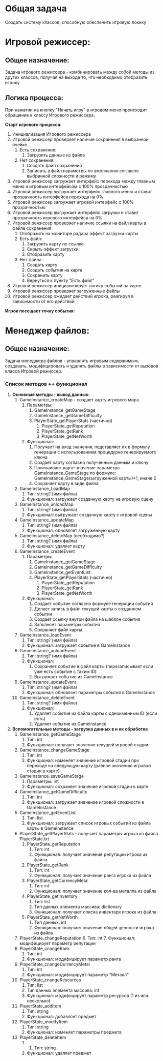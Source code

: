 # **Общая задача**
Создать систему классов, способную обеспечить игровую локику


# **Игровой режиссер:**

## Общее назначение:
Задача игрового режиссера - комбинировать между собой методы из других классов, получая на выходе то, что необходимо отобразить игроку

## Логика процесса:

При нажатии на кнопку "Начать игру" в игровом меню происходит обращение к классу Игрового режиссера.

**Старт игрового процесса:**
1. Инициализация Игрового режиссера
2. Игровой режиссер проверяет наличие сохранения в выбранной ячейке
	1. Есть сохранение:
		1. Загрузить данные из файла
	2. Нет сохранения:
		1. Создать файл сохранения
		2. Записать в файл параметры по умолчанию согласно выбранной сложности и режиму
3. Игровой режиссер загружает интерфейс перехода между главным меню и игровым интерфейсом с 100% прозрачностью
4. Игровой режиссер выгружает интерфейс главного меню и ставит прозрачность интерфейса перехода на 0%
5. Игровой режиссер загружает игровой интерфейс с 100% прозрачностью
6. Игровой режиссер выгружает интерфейс загрузки и ставит прозрачность игрового интерфейса на 0%
7. Игровой режиссер проверяет наличие ссылки на файл карты в файле сохранения
	1. Отобразить на мониторе радара эффект загрузки карты
	2. Есть файл:
		1. Загрузить карту по ссылке
		2. Скрыть эффект загрузки
		3. Отобразить карту
	3. Нет файла:
		1. Создать карту
		2. Создать события на карте
		3. Сохранить карту
		4. Вернуться к пункту "Есть файл"
8. Игровой режиссер инициализирует логику событий на карте
9. Игровой режиссер проверяет загруженные файлы
10. Игровой режиссер ожидает действий игрока, реагируя в зависимости от его действий

**Игрок посещает точку события:**


# **Менеджер файлов:**

## Общее назначение:
Задача менеджера файлов - управлять игровым содержимым, создавать, модифицировать и удалять файлы в зависимости от вызовов класса Игровой режиссер.

### Список методов ++ функционал
1. **Основные методы - вывод данных:**
	1. GameInstance_createMap - создает карту игрового мира
		1. Параметры:
			1. GameInstance_getGameStage
			2. GameInstance_getGameDifficulty
			3. PlayerState_getPlayerStats (частично)
				1. PlayerState_getReputation
				2. PlayerState_getRank
				3. PlayerState_getNetWorth
		2. Функционал:
			1. Получает на вход значения, подставляет их в формулу генерации с использованием процедурно генерируемого ключа
			2. Создает карту согласно полученным данным и ключу
			3. Присваивает карте значение параметра GameInstance_GameStage по формуле: GameInstance_GameStage(загруженной карты)+1, иначе 0
			4. Сохраняет карту в виде файла
	2. GameInstance_LoadMap
		1. Тип: string? (имя файла)
		2. Функционал: загружает созданную карту на игровую сцену
	3. GameInstance_unloadMap
		1. Тип: string? (имя файла)
		2. Функционал: выгружает созданную карту с игровой сцены
	4. GameInstance_updateMap
		1. Тип: string? (имя файла)
		2. Функционал: обновляет загруженную карту 
	5. GameInstance_deleteMap (необходимо?)
		1. Тип: string? (имя файла)
		2. Функционал: удаляет карту
	6. GameInstance_createEvent
		1. Параметры:
			1. GameInstance_getGameStage
			2. GameInstance_getGameDifficulty
			3. GameInstance_getEventList
			4. PlayerState_getPlayerStats (частично)
				1. PlayerState_getReputation
				2. PlayerState_getRank
				3. PlayerState_getNetWorth
		2. Функционал: 
			1. Создает событие согласно формуле генерации события
			2. Делает запись в файл текущей карты о созданном событии
			3. Создает ссылку внутри файла на шаблон события
			4. Заполняет параметры события
			5. Сохраняет файл карты
	7. GameInstance_loadEvent
		1. Тип: string? (имя файла)
		2. Функционал: загружает событие в GameInstance
	8. GameInstance_unloadEvent
		1. Тип: string? (имя файла)
		2. Функционал: 
			1. Сохраняет событие в файл карты (перезаписывает если уже есть событие с таким ID)
			2. Выгружает событие из GameInstance
	9. GameInstance_updateEvent
		1. Тип: string? (имя файла)
		2. Функционал: обновляет параметры события в GameInstance
	10. GameInstance_deleteEvent
		1. Тип: string? (имя файла)
		2. Функционал:
			1. Удаляет событие из файла карты с одноименным ID (если есть)
			2. Удаляет событие из GameInstance
2. **Вспомогательные методы - загрузка данных в и их обработка**
	1. GameInstance_getGameStage
		1. Тип: int
		2. Функционал: получает значение текущей игровой стадии
	2. GameInstance_changeGameStage
		1. Тип: int
		2. Функционал: изменяет значение игровой стадии при переходе на следующую карту (равное значению игровой стадии в карте)
	3. GameInstance_saveGameStage
		1. Параметры: int
		2. Функционал: сохраняет значение игровой стадии в карте
	4. GameInstance_getGameDifficulty
		1. Тип: int
		2. Функционал: загружает значение игровой сложности в GameInstance
	5. GameInstance_getEventList
		1. Тип: list
		2. Функционал: загружает список игровых событий из файла карты в GameInstance
	6. PlayerState_getPlayerStats - получает параметры игрока из файла PlayerState.txt
		1. PlayerState_getReputation
			1. Тип: int
			2. Функционал: получает значение репутации игрока из файла
		2. PlayerState_getRank
			1. Тип: int
			2. Функционал: получает значение ранга игрока из файла
		3. PlayerState_getCurrencyMetal
			1. Тип: int
			2. Функционал: получает значение кол-ва металла из файла
		4. PlayerState_getInventory
			1. Тип: list
			2. Тип данных элемента массива: dictionary
			3. Функционал: получает списка инвентаря игрока из файла
		5. PlayerState_getNetWorth
			1. Тип данных: int
			2. Функционал: получает значение общей ценности игрока из файла
	7. PlayerState_changeReputation
		6. Тип: int
		7. Функционал: модифицирует параметр репутации
	8. PlayerState_cnangeRank
		1. Тип: int
		2. Функционал: модифицирует параметр ранга
	9. PlayerState_cnangeCurrencyMetal
		1. Тип: int
		2. Функционал: модифицирует параметр "Металл"
	10. PlayerState_cnangeResources
		1. Тип: list
		2. Тип данных элемента массива: int
		3. Функционал:  модифицирует параметр ресурсов (1 из или несколько)
	11. PlayerState_addItem
		1. Тип: string
		2. Функционал:  добавляет предмет
	12. PlayerState_modifyItem
		1. Тип: string
		2. Функционал: изменяет параметры предмета
	13. PlayerState_deleteItem
		1. 1. Тип: string
		2. Функционал:  удаляет предмет